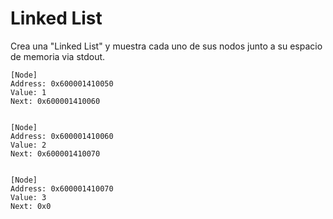 # Linked List

Crea una "Linked List" y muestra cada uno de sus nodos junto a su espacio
de memoria via stdout.

```log
[Node]
Address: 0x600001410050
Value: 1
Next: 0x600001410060


[Node]
Address: 0x600001410060
Value: 2
Next: 0x600001410070


[Node]
Address: 0x600001410070
Value: 3
Next: 0x0
```
